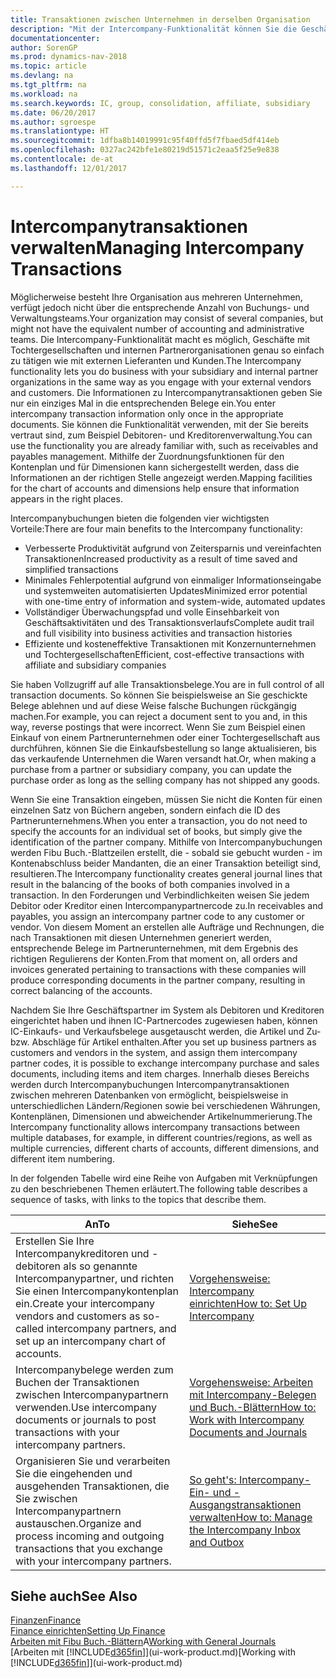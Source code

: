 ```yaml
---
title: Transaktionen zwischen Unternehmen in derselben Organisation
description: "Mit der Intercompany-Funktionalität können Sie die Geschäftsvorgänge und - transaktionen zwischen Unternehmen innerhalb derselben Organisation vereinfachen."
documentationcenter: 
author: SorenGP
ms.prod: dynamics-nav-2018
ms.topic: article
ms.devlang: na
ms.tgt_pltfrm: na
ms.workload: na
ms.search.keywords: IC, group, consolidation, affiliate, subsidiary
ms.date: 06/20/2017
ms.author: sgroespe
ms.translationtype: HT
ms.sourcegitcommit: 1dfba8b14019991c95f40ffd5f7fbaed5df414eb
ms.openlocfilehash: 0327ac242bfe1e80219d51571c2eaa5f25e9e838
ms.contentlocale: de-at
ms.lasthandoff: 12/01/2017

---
```

# <a name="managing-intercompany-transactions"></a><span data-ttu-id="a86bf-103">Intercompanytransaktionen verwalten</span><span class="sxs-lookup"><span data-stu-id="a86bf-103">Managing Intercompany Transactions</span></span>
<span data-ttu-id="a86bf-104">Möglicherweise besteht Ihre Organisation aus mehreren Unternehmen, verfügt jedoch nicht über die entsprechende Anzahl von Buchungs- und Verwaltungsteams.</span><span class="sxs-lookup"><span data-stu-id="a86bf-104">Your organization may consist of several companies, but might not have the equivalent number of accounting and administrative teams.</span></span> <span data-ttu-id="a86bf-105">Die Intercompany-Funktionalität macht es möglich, Geschäfte mit Tochtergesellschaften und internen Partnerorganisationen genau so einfach zu tätigen wie mit externen Lieferanten und Kunden.</span><span class="sxs-lookup"><span data-stu-id="a86bf-105">The Intercompany functionality lets you do business with your subsidiary and internal partner organizations in the same way as you engage with your external vendors and customers.</span></span> <span data-ttu-id="a86bf-106">Die Informationen zu Intercompanytransaktionen geben Sie nur ein einziges Mal in die entsprechenden Belege ein.</span><span class="sxs-lookup"><span data-stu-id="a86bf-106">You enter intercompany transaction information only once in the appropriate documents.</span></span> <span data-ttu-id="a86bf-107">Sie können die Funktionalität verwenden, mit der Sie bereits vertraut sind, zum Beispiel Debitoren- und Kreditorenverwaltung.</span><span class="sxs-lookup"><span data-stu-id="a86bf-107">You can use the functionality you are already familiar with, such as receivables and payables management.</span></span> <span data-ttu-id="a86bf-108">Mithilfe der Zuordnungsfunktionen für den Kontenplan und für Dimensionen kann sichergestellt werden, dass die Informationen an der richtigen Stelle angezeigt werden.</span><span class="sxs-lookup"><span data-stu-id="a86bf-108">Mapping facilities for the chart of accounts and dimensions help ensure that information appears in the right places.</span></span>  

<span data-ttu-id="a86bf-109">Intercompanybuchungen bieten die folgenden vier wichtigsten Vorteile:</span><span class="sxs-lookup"><span data-stu-id="a86bf-109">There are four main benefits to the Intercompany functionality:</span></span>  

- <span data-ttu-id="a86bf-110">Verbesserte Produktivität aufgrund von Zeitersparnis und vereinfachten Transaktionen</span><span class="sxs-lookup"><span data-stu-id="a86bf-110">Increased productivity as a result of time saved and simplified transactions</span></span>  
- <span data-ttu-id="a86bf-111">Minimales Fehlerpotential aufgrund von einmaliger Informationseingabe und systemweiten automatisierten Updates</span><span class="sxs-lookup"><span data-stu-id="a86bf-111">Minimized error potential with one-time entry of information and system-wide, automated updates</span></span>  
- <span data-ttu-id="a86bf-112">Vollständiger Überwachungspfad und volle Einsehbarkeit von Geschäftsaktivitäten und des Transaktionsverlaufs</span><span class="sxs-lookup"><span data-stu-id="a86bf-112">Complete audit trail and full visibility into business activities and transaction histories</span></span>  
- <span data-ttu-id="a86bf-113">Effiziente und kosteneffektive Transaktionen mit Konzernunternehmen und Tochtergesellschaften</span><span class="sxs-lookup"><span data-stu-id="a86bf-113">Efficient, cost-effective transactions with affiliate and subsidiary companies</span></span>  

<span data-ttu-id="a86bf-114">Sie haben Vollzugriff auf alle Transaktionsbelege.</span><span class="sxs-lookup"><span data-stu-id="a86bf-114">You are in full control of all transaction documents.</span></span> <span data-ttu-id="a86bf-115">So können Sie beispielsweise an Sie geschickte Belege ablehnen und auf diese Weise falsche Buchungen rückgängig machen.</span><span class="sxs-lookup"><span data-stu-id="a86bf-115">For example, you can reject a document sent to you and, in this way, reverse postings that were incorrect.</span></span> <span data-ttu-id="a86bf-116">Wenn Sie zum Beispiel einen Einkauf von einem Partnerunternehmen oder einer Tochtergesellschaft aus durchführen, können Sie die Einkaufsbestellung so lange aktualisieren, bis das verkaufende Unternehmen die Waren versandt hat.</span><span class="sxs-lookup"><span data-stu-id="a86bf-116">Or, when making a purchase from a partner or subsidiary company, you can update the purchase order as long as the selling company has not shipped any goods.</span></span>  

<span data-ttu-id="a86bf-117">Wenn Sie eine Transaktion eingeben, müssen Sie nicht die Konten für einen einzelnen Satz von Büchern angeben, sondern einfach die ID des Partnerunternehmens.</span><span class="sxs-lookup"><span data-stu-id="a86bf-117">When you enter a transaction, you do not need to specify the accounts for an individual set of books, but simply give the identification of the partner company.</span></span> <span data-ttu-id="a86bf-118">Mithilfe von Intercompanybuchungen werden Fibu Buch.-Blattzeilen erstellt, die - sobald sie gebucht wurden - im Kontenabschluss beider Mandanten, die an einer Transaktion beteiligt sind, resultieren.</span><span class="sxs-lookup"><span data-stu-id="a86bf-118">The Intercompany functionality creates general journal lines that result in the balancing of the books of both companies involved in a transaction.</span></span> <span data-ttu-id="a86bf-119">In den Forderungen und Verbindlichkeiten weisen Sie jedem Debitor oder Kreditor einen Intercompanypartnercode zu.</span><span class="sxs-lookup"><span data-stu-id="a86bf-119">In receivables and payables, you assign an intercompany partner code to any customer or vendor.</span></span> <span data-ttu-id="a86bf-120">Von diesem Moment an erstellen alle Aufträge und Rechnungen, die nach Transaktionen mit diesen Unternehmen generiert werden, entsprechende Belege im Partnerunternehmen, mit dem Ergebnis des richtigen Regulierens der Konten.</span><span class="sxs-lookup"><span data-stu-id="a86bf-120">From that moment on, all orders and invoices generated pertaining to transactions with these companies will produce corresponding documents in the partner company, resulting in correct balancing of the accounts.</span></span>  

 <span data-ttu-id="a86bf-121">Nachdem Sie Ihre Geschäftspartner im System als Debitoren und Kreditoren eingerichtet haben und ihnen IC-Partnercodes zugewiesen haben, können IC-Einkaufs- und Verkaufsbelege ausgetauscht werden, die Artikel und Zu- bzw. Abschläge für Artikel enthalten.</span><span class="sxs-lookup"><span data-stu-id="a86bf-121">After you set up business partners as customers and vendors in the system, and assign them intercompany partner codes, it is possible to exchange intercompany purchase and sales documents, including items and item charges.</span></span> <span data-ttu-id="a86bf-122">Innerhalb dieses Bereichs werden durch Intercompanybuchungen Intercompanytransaktionen zwischen mehreren Datenbanken von  ermöglicht, beispielsweise in unterschiedlichen Ländern/Regionen sowie bei verschiedenen Währungen, Kontenplänen, Dimensionen und abweichender Artikelnummerierung.</span><span class="sxs-lookup"><span data-stu-id="a86bf-122">The Intercompany functionality allows intercompany transactions between multiple databases, for example, in different countries/regions, as well as multiple currencies, different charts of accounts, different dimensions, and different item numbering.</span></span>  

<span data-ttu-id="a86bf-123">In der folgenden Tabelle wird eine Reihe von Aufgaben mit Verknüpfungen zu den beschriebenen Themen erläutert.</span><span class="sxs-lookup"><span data-stu-id="a86bf-123">The following table describes a sequence of tasks, with links to the topics that describe them.</span></span>

 |<span data-ttu-id="a86bf-124">An</span><span class="sxs-lookup"><span data-stu-id="a86bf-124">To</span></span> |<span data-ttu-id="a86bf-125">Siehe</span><span class="sxs-lookup"><span data-stu-id="a86bf-125">See</span></span>|
 |---|---|
 |<span data-ttu-id="a86bf-126">Erstellen Sie Ihre Intercompanykreditoren und -debitoren als so genannte Intercompanypartner, und richten Sie einen Intercompanykontenplan ein.</span><span class="sxs-lookup"><span data-stu-id="a86bf-126">Create your intercompany vendors and customers as so-called intercompany partners, and set up an intercompany chart of accounts.</span></span>|[<span data-ttu-id="a86bf-127">Vorgehensweise: Intercompany einrichten</span><span class="sxs-lookup"><span data-stu-id="a86bf-127">How to: Set Up Intercompany</span></span>](intercompany-how-setup.md)|
 |<span data-ttu-id="a86bf-128">Intercompanybelege werden zum Buchen der Transaktionen zwischen Intercompanypartnern verwenden.</span><span class="sxs-lookup"><span data-stu-id="a86bf-128">Use intercompany documents or journals to post transactions with your intercompany partners.</span></span>|[<span data-ttu-id="a86bf-129">Vorgehensweise: Arbeiten mit Intercompany-Belegen und Buch.-Blättern</span><span class="sxs-lookup"><span data-stu-id="a86bf-129">How to: Work with Intercompany Documents and Journals</span></span>](intercompany-how-work-documents-journals.md)|
 |<span data-ttu-id="a86bf-130">Organisieren Sie und verarbeiten Sie die eingehenden und ausgehenden Transaktionen, die Sie zwischen Intercompanypartnern austauschen.</span><span class="sxs-lookup"><span data-stu-id="a86bf-130">Organize and process incoming and outgoing transactions that you exchange with your intercompany partners.</span></span>|[<span data-ttu-id="a86bf-131">So geht's: Intercompany-Ein- und -Ausgangstransaktionen verwalten</span><span class="sxs-lookup"><span data-stu-id="a86bf-131">How to: Manage the Intercompany Inbox and Outbox</span></span>](intercompany-how-manage-intercompany-inbox.md)|

## <a name="see-also"></a><span data-ttu-id="a86bf-132">Siehe auch</span><span class="sxs-lookup"><span data-stu-id="a86bf-132">See Also</span></span>
[<span data-ttu-id="a86bf-133">Finanzen</span><span class="sxs-lookup"><span data-stu-id="a86bf-133">Finance</span></span>](finance.md)  
[<span data-ttu-id="a86bf-134">Finance einrichten</span><span class="sxs-lookup"><span data-stu-id="a86bf-134">Setting Up Finance</span></span>](finance-setup-finance.md)  
<span data-ttu-id="a86bf-135">[Arbeiten mit Fibu Buch.-Blättern](ui-work-general-journals.md)A</span><span class="sxs-lookup"><span data-stu-id="a86bf-135">[Working with General Journals](ui-work-general-journals.md)</span></span>  
<span data-ttu-id="a86bf-136">[Arbeiten mit [!INCLUDE[d365fin](includes/d365fin_md.md)]](ui-work-product.md)</span><span class="sxs-lookup"><span data-stu-id="a86bf-136">[Working with [!INCLUDE[d365fin](includes/d365fin_md.md)]](ui-work-product.md)</span></span>

